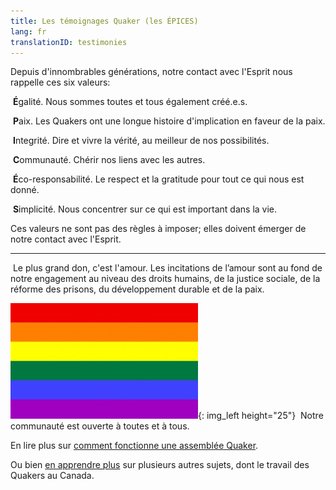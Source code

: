 ```yaml
---
title: Les témoignages Quaker (les ÉPICES)
lang: fr
translationID: testimonies
---
```

Depuis d'innombrables générations, notre contact avec l'Esprit nous rappelle ces six valeurs:

<i class="fab fa-creative-commons-nd fa-fw fa-2x color-1-dark-text down_a_bit_more"></i> &nbsp;<b>É</b>galité. Nous sommes toutes et tous également créé.e.s.

<i class="fas fa-dove fa-fw fa-2x color-1-light-text down_a_bit_more"></i> &nbsp;<b>P</b>aix. Les Quakers ont une longue histoire d'implication en faveur de la paix. 

<i class="fas fa-handshake fa-fw fa-2x color-1-dark-text down_a_bit_more"></i> &nbsp;<b>I</b>ntegrité. Dire et vivre la vérité, au meilleur de nos possibilités.

<i class="fas fa-comments fa-fw fa-2x color-1-text down_a_bit_more"></i> &nbsp;<b>C</b>ommunauté. Chérir nos liens avec les autres.

<i class="fab fa-pagelines fa-fw fa-2x down_a_bit_more leaf"></i>  &nbsp;<b>É</b>co-responsabilité. Le respect et la gratitude pour tout ce qui nous est donné.

<i class="far fa-circle fa-fw fa-2x color-1-text down_a_bit_more"></i> &nbsp;<b>S</b>implicité. Nous concentrer sur ce qui est important dans la vie.
<br>

Ces valeurs ne sont pas des règles à imposer; elles doivent émerger de notre contact avec l'Esprit.

*************

<i class="fas fa-heart fa-fw fa-2x down_a_bit_more heart"></i> &nbsp;Le plus grand don, c'est l'amour. Les incitations de l’amour sont au fond de notre engagement au niveau des droits humains, de la justice sociale, de la réforme des prisons, du développement durable et de la paix.
  
![](/assets/images/Rainbow-Flag.jpg){: img_left height="25"} &nbsp;Notre communauté est ouverte à toutes et à tous.

En lire plus sur [comment fonctionne une assemblée Quaker](/a_propos).

Ou bien [en apprendre plus](/liens_histoire) sur plusieurs autres sujets, dont le travail des Quakers au Canada.
